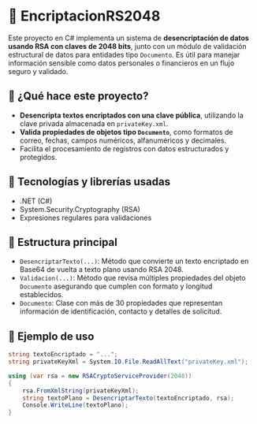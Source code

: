# 🔐 EncriptacionRS2048

Este proyecto en C# implementa un sistema de **desencriptación de datos usando RSA con claves de 2048 bits**, junto con un módulo de validación estructural de datos para entidades tipo `Documento`. Es útil para manejar información sensible como datos personales o financieros en un flujo seguro y validado.

## 🧠 ¿Qué hace este proyecto?

- **Desencripta textos encriptados con una clave pública**, utilizando la clave privada almacenada en `privateKey.xml`.
- **Valida propiedades de objetos tipo `Documento`**, como formatos de correo, fechas, campos numéricos, alfanuméricos y decimales.
- Facilita el procesamiento de registros con datos estructurados y protegidos.

## 🧪 Tecnologías y librerías usadas

- .NET (C#)
- System.Security.Cryptography (RSA)
- Expresiones regulares para validaciones

## 📂 Estructura principal

- `DesencriptarTexto(...)`: Método que convierte un texto encriptado en Base64 de vuelta a texto plano usando RSA 2048.
- `Validacion(...)`: Método que revisa múltiples propiedades del objeto `Documento` asegurando que cumplen con formato y longitud establecidos.
- `Documento`: Clase con más de 30 propiedades que representan información de identificación, contacto y detalles de solicitud.

## 🧾 Ejemplo de uso

```csharp
string textoEncriptado = "...";
string privateKeyXml = System.IO.File.ReadAllText("privateKey.xml");

using (var rsa = new RSACryptoServiceProvider(2048))
{
    rsa.FromXmlString(privateKeyXml);
    string textoPlano = DesencriptarTexto(textoEncriptado, rsa);
    Console.WriteLine(textoPlano);
}
